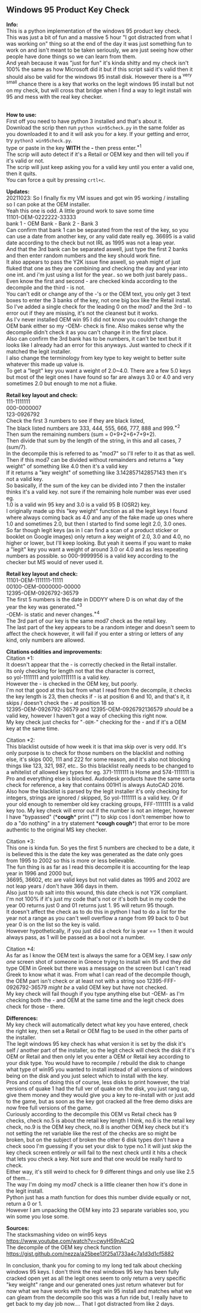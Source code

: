 ## Windows 95 Product Key Check ##

**Info:**<br>
This is a python implementation of the windows 95 product key check.<br>
This was just a bit of fun and a massive 5 hour "I got distracted from what I was working on" thing
so at the end of the day it was just something fun to work on and isn't meant to be taken seriously, 
we are just seeing how other people have done things so we can learn from them.<br>
And yeah because it was "just for fun" it's kinda shitty and my check isn't 100% the same as how Microsoft did it but if this script said it's valid then it should also be valid for the windows 95 install disk. However there is a <sup>very small</sup> chance there is a key that works on the legit windows 95 install but not on my check, but will cross that bridge when I find a way to legit install win 95 and mess with the real key checker.
<br><br>

**How to use:**<br>
First off you need to have python 3 installed and that's about it.<br>
Download the scrip then run `python win95check.py` in the same folder as you downloaded it to and it will ask you for a key. If your getting and error, try `python3 win95check.py`.<br>
type or paste in the key **WITH** the **-** then press enter.<sup>\*1</sup><br>
The scrip will auto detect if it's a Retail or OEM key and then will tell you if it's valid or not.<br>
The scrip will just keep asking you for a valid key until you enter a valid one, then it quits.<br>
You can force a quit by pressing `crtl+c`.<br>

**Updates:**<br>
20211023: So I finally fix my VM issues and got win 95 working / installing so I can poke at the OEM installer.<br>
Yeah this one is odd. A little ground work to save some time<br>
11101-OEM-0222222-33333<br>
bank 1 - OEM Bank - Bank 2 - Bank 3<br>
Can confirm that bank 1 can be separated from the rest of the key, so you can use a date from another key, or any valid date really eg. 36695 is a valid date according to the check but not IRL as 1995 was not a leap year.<br>
And that the 3rd bank can be separated aswell, just type the first 2 banks and then enter random numbers and the key should work fine.<br>
It also appears to pass the Y2K issue fine aswell, so yeah might of just fluked that one as they are combining and checking the day and year into one int. and i'm just using a list for the year.. so we both just barely pass..<br>
Even know the first and second - are checked kinda according to the decompile and the third - is not.<br>
You can't edit or change any of the -'s or the OEM text, you only get 3 text boxes to enter the 3 banks of the key, not one big box like the Retail install. So I've added a single check for the leading 0 on the mod7 and the 3rd - to error out if they are missing, it's not the cleanest but it works.<br>
As I'v never installed OEM win 95 I did not know you couldn't change the OEM bank either so my -OEM- check is fine. Also makes sense why the decompile didn't check it as you can't change it in the first place.<br>
Also can confirm the 3rd bank has to be numbers, it can't be text but it looks like I already had an error for this anyways. Just wanted to check if it matched the legit installer.<br>
I also change the terminology from key type to key weight to better suite whatever this made up value is.<br>
To get a "legit" key you want a weight of 2.0~4.0. There are a few 5.0 keys but most of the legit ones I have found so far are always 3.0 or 4.0 and very sometimes 2.0 but enough to me not a fluke.
 

**Retail key layout and check:**<br>
111-1111111<br>
000-0000007<br>
123-0926792<br>
Check the first 3 numbers to see if they are black listed,<br>
The black listed numbers are 333, 444, 555, 666, 777, 888 and 999.<sup>\*2</sup><br>
Then sum the remaining numbers (sum = 0+9+2+6+7+9+2).<br>
Then divide that sum by the length of the string, in this and all cases, 7 (sum/7).<br>
In the decompile this is referred to as "mod7" so I'll refer to it as that as well.<br>
Then if this mod7 can be divided without remainders and returns a "key weight" of something like 4.0 then it's a valid key<br>
If it returns a "key weight" of something like 3.142857142857143 then it's not a valid key.<br>
So basically, if the sum of the key can be divided into 7 then the installer thinks it's a valid key.
not sure if the remaining hole number was ever used eg.<br>
1.0 is a valid win 95 key and 3.0 is a valid 95 B (OSR2) key.<br>
I originally made up this "key weight" function as all the legit keys I found where always coming back as 4.0
and any of the fake made up ones where 1.0 and sometimes 2.0, but then I started to find some legit 2.0, 3.0 ones.<br>
So far though legit keys (as in I can find a scan of a product sticker or booklet on Google images) only return a key weight of 2.0, 3.0 and 4.0, no higher or lower, but I'll keep looking. But yeah it seems if you want to make a "legit" key you want a weight of around 3.0 or 4.0 and as less repeating numbers as possible. so 000-9999956 is a valid key according to the checker but MS would of never used it.<br>

**Retail key layout and check:**<br>
11101-OEM-1111111-11111<br>
00100-OEM-0000000-00000<br>
12395-OEM-0926792-36579<br>
The first 5 numbers is the date in DDDYY where D is on what day of the year the key was generated.<sup>\*3</sup><br>
-OEM- is static and never changes.<sup>\*4</sup><br>
The 3rd part of our key is the same mod7 check as the retail key.<br>
The last part of the key appears to be a random integer and doesn't seem to affect the check however,
it will fail if you enter a string or letters of any kind, only numbers are allowed.<br>

**Citations oddities and improvements:**<br>
Citation \*1:<br>
It doesn't appear that the - is correctly checked in the Retail installer.<br>
Its only checking for length not that the character is correct,<br>
so yol-1111111 and yolo1111111 is a valid key.<br>
However the - is checked in the OEM key, but poorly.<br>
I'm not that good at this but from what I read from the decompile, it checks the key length is 23, then checks if - is at position 6 and 10, and that's it, it skips / doesn't check the - at position 18 so<br>
12395-OEM-0926792-36579 and 12395-OEM-0926792136579 *should* be a valid key, however I haven't got a way of checking this right now.<br>
My key check just checks for "`-OEM-`" checking for the - and if it's a OEM key at the same time.<br>

Citation \*2:<br>
This blacklist outside of how week it is that ima skip over is very odd. It's only purpose is to check for those numbers on the blacklist and nothing else, it's skips 000, 111 and 222 for some reason, and it's also not blocking things like 123, 321, 987, etc.. So this blacklist really needs to be changed to a whitelist of allowed key types for eg. 371-1111111 is Home and 574-1111111 is Pro and everything else is blocked. Audodesk products have the same sorta check for reference, a key that contains 001H1 is always AutoCAD 2016.
Also how the blacklist is parsed by the legit installer it's only checking for integers, strings are ignored / skipped,
So yol-1111111 is a valid key. Or if your old enough to remember old key cracking groups, FFF-1111111 is a valid key too.
My key check will error out if the number is not an integer, however I have "bypassed" (\***cough**\* print ("") to skip cos I don't remember how to do a "do nothing" in a try statement \***cough cough**\*) that error to be more authentic to the original MS key checker.<br>

Citation \*3:<br>
This one is kinda fun. So yes the first 5 numbers are checked to be a date, it is believed this is the date the
key was generated as the date only goes from 1995 to 2002 so this is more or less believable.<br>
The fun thing is as far as I read this decompile it is accounting for the leap year in 1996 and 2000 but,<br>
36695, 36602, etc are valid keys but not valid dates as 1995 and 2002 are not leap years / don't have 366 days in them.<br>
Also just to rub salt into this wound, this date check is not Y2K compliant. I'm not 100% if it's just my code that's not or it's both but in my code the year 00 returns just 0 and 01 returns just 1. 95 will return 95 though.<br>
It doesn't affect the check as to do this in python I had to do a list for the year not a range as you can't
well overflow a range from 99 back to 0 but year 0 is on the list so the key is valid.<br>
However hypothetically, if you just did a check for is year == 1 then it would always pass, as 1 will be passed as a bool not a number.

Citation \*4:<br>
As far as I know the OEM text is always the same for a OEM key. I saw *only one* screen shot of someone in Greece trying to install win 95 and they did type OEM in Greek but there was a message on the screen but I can't read Greek to know what it was. From what I can read of the decompile though, the OEM part isn't check or at least not with a string soo 12395-FFF-0926792-36579 *might be* a valid OEM key but have not checked.<br>
My key check will fail though if you type anything else but -OEM- as I'm checking both the - and OEM at the same time and the legit check does check for those - there.<br>

**Differences:**<br>
My key check will automatically detect what key you have entered, check the right key, then set a Retail or OEM flag to be used in the other parts of the installer.<br>
The legit windows 95 key check has what version it is set by the disk it's self / another part of the installer, so the legit check will check the disk if it's OEM or Retail and then only let you enter a OEM or Retail key according to your disk type. You would have to recompile / rebuild the disk to change what type of win95 you wanted to install instead of all versions of windows being on the disk and you just select which to install with the key.<br>
Pros and cons of doing this of course, less disks to print however, the trial versions of quake 1 had the full ver of quake on the disk, you just rang up, give them money and they would give you a key to re-install with or just add to the game, but as soon as the key got cracked all the free demo disks are now free full versions of the game.<br>
Curiously according to the decompile this OEM vs Retail check has 9 checks, check no.5 is about the retail key length I think, no.6 is the retail key check, no.9 is the OEM key check, no.8 is another OEM key check but it's not setting the ret variable like the rest of the checks are so might be broken, but on the subject of broken the other 6 disk types don't have a check sooo I'm guessing if you set your disk to type no.1 it will just skip the key check screen entirely *or* will fail to the next check until it hits a check that lets you check a key. Not sure and that one would be really hard to check.<br>
Either way, it's still weird to check for 9 different things and only use like 2.5 of them...<br>
The way I'm doing my mod7 check is a little cleaner then how it's done in the legit install.<br>
Python just has a math function for does this number divide equally or not, return a 0 or 1.<br>
However I am unpacking the OEM key into 23 separate variables soo, you win some you lose some.<br>


**Sources:**<br>
The stacksmashing video on win95 keys<br>
https://www.youtube.com/watch?v=cwyH59nACzQ<br>
The decompile of the OEM key check function<br>
https://gist.github.com/nezza/a25bee13f25a1733a4c7a1d3d1cf5882<br>

In conclusion, thank you for coming to my long ted talk about checking windows 95 keys. I don't think the real windows 95 key has been fully cracked open yet as all the legit ones seem to only return a very specific "key weight" range and our generated ones just return whatever but for now what we have works with the legit win 95 install and matches what we can gleam from the decompile soo this was a fun ride but, I really have to get back to my day job now.... That I got distracted from like 2 days.
